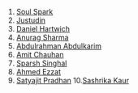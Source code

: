 <!--
To add your name to the repository contributors, Use this template below:
[Your Name Goes Here]( http://Your Github Link ) 
-->
1. [Soul Spark](https://github.com/soulspark666)
2. [Justudin](https://github.com/justudin)
3. [Daniel Hartwich](https://github.com/dhartwich1991)
4. [Anurag Sharma](https://github.com/aedorado)
5. [Abdulrahman Abdulkarim](https://github.com/AbdulDroid)
6. [Amit Chauhan](https://github.com/me-singh)
7. [Sparsh Singhal](https://github.com/sparsh1999)
8. [Ahmed Ezzat](https://github.com/AhmedMaghawry)
9. [Satyajit Pradhan](https://github.com/Satyajiit)
10.[Sashrika Kaur](https://github.com/sashrikakaur)

